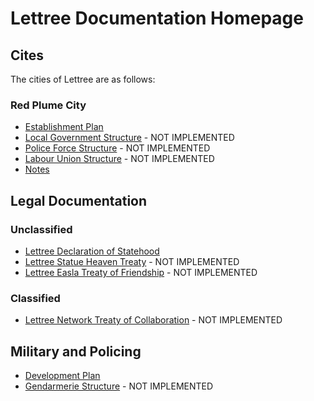 # Lettree Documentation Homepage
## Cites
The cities of Lettree are as  follows:
### Red Plume City
- [Establishment Plan](https://github.com/maryleboy/DnD/blob/main/kyle_campaign/lettree/cities/red_plume_city/construction/establishment_plan/README.md)
- [Local Government Structure](https://github.com/maryleboy/DnD/blob/main/kyle_campaign/lettree/not_implemented.md) - NOT IMPLEMENTED
- [Police Force Structure](https://github.com/maryleboy/DnD/blob/main/kyle_campaign/lettree/not_implemented.md) - NOT IMPLEMENTED
- [Labour Union Structure](https://github.com/maryleboy/DnD/blob/main/kyle_campaign/lettree/not_implemented.md) - NOT IMPLEMENTED
- [Notes](https://github.com/maryleboy/DnD/blob/main/kyle_campaign/lettree/cities/red_plume_city/README.md)
## Legal Documentation
### Unclassified
- [Lettree Declaration of Statehood](https://github.com/maryleboy/DnD/blob/main/kyle_campaign/lettree/legal_documentation/lettree_declaration_of_statehood.md)
- [Lettree Statue Heaven Treaty](https://github.com/maryleboy/DnD/blob/main/kyle_campaign/lettree/not_implemented.md) - NOT IMPLEMENTED
- [Lettree Easla Treaty of Friendship](https://github.com/maryleboy/DnD/blob/main/kyle_campaign/lettree/not_implemented.md) - NOT IMPLEMENTED
### Classified
- [Lettree Network Treaty of Collaboration](https://github.com/maryleboy/DnD/blob/main/kyle_campaign/lettree/not_implemented.md) - NOT IMPLEMENTED
## Military and Policing
- [Development Plan](https://github.com/maryleboy/DnD/blob/main/kyle_campaign/lettree/military_and_policing/development_plan/README.md)
- [Gendarmerie Structure](https://github.com/maryleboy/DnD/blob/main/kyle_campaign/lettree/not_implemented.md) - NOT IMPLEMENTED